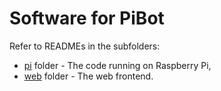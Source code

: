 # Software for PiBot

Refer to READMEs in the subfolders:
* [pi](https://github.com/PiSupply/PiBot/tree/streaming/Software/pi) folder - The code running on Raspberry Pi,
* [web](https://github.com/PiSupply/PiBot/tree/streaming/Software/web) folder - The web frontend.

